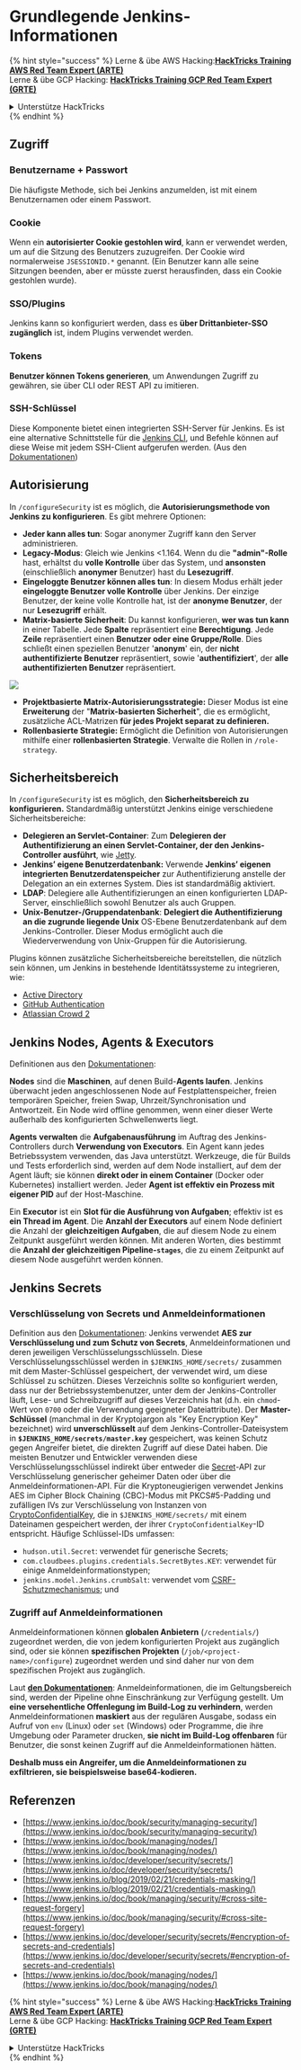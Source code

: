 # Grundlegende Jenkins-Informationen

{% hint style="success" %}
Lerne & übe AWS Hacking:<img src="/.gitbook/assets/image.png" alt="" data-size="line">[**HackTricks Training AWS Red Team Expert (ARTE)**](https://training.hacktricks.xyz/courses/arte)<img src="/.gitbook/assets/image.png" alt="" data-size="line">\
Lerne & übe GCP Hacking: <img src="/.gitbook/assets/image (2).png" alt="" data-size="line">[**HackTricks Training GCP Red Team Expert (GRTE)**<img src="/.gitbook/assets/image (2).png" alt="" data-size="line">](https://training.hacktricks.xyz/courses/grte)

<details>

<summary>Unterstütze HackTricks</summary>

* Überprüfe die [**Abonnementpläne**](https://github.com/sponsors/carlospolop)!
* **Tritt der** 💬 [**Discord-Gruppe**](https://discord.gg/hRep4RUj7f) oder der [**Telegram-Gruppe**](https://t.me/peass) bei oder **folge** uns auf **Twitter** 🐦 [**@hacktricks\_live**](https://twitter.com/hacktricks\_live)**.**
* **Teile Hacking-Tricks, indem du PRs an die** [**HackTricks**](https://github.com/carlospolop/hacktricks) und [**HackTricks Cloud**](https://github.com/carlospolop/hacktricks-cloud) GitHub-Repos einreichst.

</details>
{% endhint %}

## Zugriff

### Benutzername + Passwort

Die häufigste Methode, sich bei Jenkins anzumelden, ist mit einem Benutzernamen oder einem Passwort.

### Cookie

Wenn ein **autorisierter Cookie gestohlen wird**, kann er verwendet werden, um auf die Sitzung des Benutzers zuzugreifen. Der Cookie wird normalerweise `JSESSIONID.*` genannt. (Ein Benutzer kann alle seine Sitzungen beenden, aber er müsste zuerst herausfinden, dass ein Cookie gestohlen wurde).

### SSO/Plugins

Jenkins kann so konfiguriert werden, dass es **über Drittanbieter-SSO zugänglich** ist, indem Plugins verwendet werden.

### Tokens

**Benutzer können Tokens generieren**, um Anwendungen Zugriff zu gewähren, sie über CLI oder REST API zu imitieren.

### SSH-Schlüssel

Diese Komponente bietet einen integrierten SSH-Server für Jenkins. Es ist eine alternative Schnittstelle für die [Jenkins CLI](https://www.jenkins.io/doc/book/managing/cli/), und Befehle können auf diese Weise mit jedem SSH-Client aufgerufen werden. (Aus den [Dokumentationen](https://plugins.jenkins.io/sshd/))

## Autorisierung

In `/configureSecurity` ist es möglich, die **Autorisierungsmethode von Jenkins zu konfigurieren**. Es gibt mehrere Optionen:

* **Jeder kann alles tun**: Sogar anonymer Zugriff kann den Server administrieren.
* **Legacy-Modus**: Gleich wie Jenkins <1.164. Wenn du die **"admin"-Rolle** hast, erhältst du **volle Kontrolle** über das System, und **ansonsten** (einschließlich **anonymer** Benutzer) hast du **Lesezugriff**.
* **Eingeloggte Benutzer können alles tun**: In diesem Modus erhält jeder **eingeloggte Benutzer volle Kontrolle** über Jenkins. Der einzige Benutzer, der keine volle Kontrolle hat, ist der **anonyme Benutzer**, der nur **Lesezugriff** erhält.
* **Matrix-basierte Sicherheit**: Du kannst konfigurieren, **wer was tun kann** in einer Tabelle. Jede **Spalte** repräsentiert eine **Berechtigung**. Jede **Zeile** repräsentiert einen **Benutzer oder eine Gruppe/Rolle**. Dies schließt einen speziellen Benutzer '**anonym**' ein, der **nicht authentifizierte Benutzer** repräsentiert, sowie '**authentifiziert**', der **alle authentifizierten Benutzer** repräsentiert.

![](<../../.gitbook/assets/image (149).png>)

* **Projektbasierte Matrix-Autorisierungsstrategie:** Dieser Modus ist eine **Erweiterung** der "**Matrix-basierten Sicherheit**", die es ermöglicht, zusätzliche ACL-Matrizen **für jedes Projekt separat zu definieren.**
* **Rollenbasierte Strategie:** Ermöglicht die Definition von Autorisierungen mithilfe einer **rollenbasierten Strategie**. Verwalte die Rollen in `/role-strategy`.

## **Sicherheitsbereich**

In `/configureSecurity` ist es möglich, den **Sicherheitsbereich zu konfigurieren.** Standardmäßig unterstützt Jenkins einige verschiedene Sicherheitsbereiche:

* **Delegieren an Servlet-Container**: Zum **Delegieren der Authentifizierung an einen Servlet-Container, der den Jenkins-Controller ausführt**, wie [Jetty](https://www.eclipse.org/jetty/).
* **Jenkins’ eigene Benutzerdatenbank:** Verwende **Jenkins’ eigenen integrierten Benutzerdatenspeicher** zur Authentifizierung anstelle der Delegation an ein externes System. Dies ist standardmäßig aktiviert.
* **LDAP**: Delegiere alle Authentifizierungen an einen konfigurierten LDAP-Server, einschließlich sowohl Benutzer als auch Gruppen.
* **Unix-Benutzer-/Gruppendatenbank**: **Delegiert die Authentifizierung an die zugrunde liegende Unix** OS-Ebene Benutzerdatenbank auf dem Jenkins-Controller. Dieser Modus ermöglicht auch die Wiederverwendung von Unix-Gruppen für die Autorisierung.

Plugins können zusätzliche Sicherheitsbereiche bereitstellen, die nützlich sein können, um Jenkins in bestehende Identitätssysteme zu integrieren, wie:

* [Active Directory](https://plugins.jenkins.io/active-directory)
* [GitHub Authentication](https://plugins.jenkins.io/github-oauth)
* [Atlassian Crowd 2](https://plugins.jenkins.io/crowd2)

## Jenkins Nodes, Agents & Executors

Definitionen aus den [Dokumentationen](https://www.jenkins.io/doc/book/managing/nodes/):

**Nodes** sind die **Maschinen**, auf denen Build-**Agents laufen**. Jenkins überwacht jeden angeschlossenen Node auf Festplattenspeicher, freien temporären Speicher, freien Swap, Uhrzeit/Synchronisation und Antwortzeit. Ein Node wird offline genommen, wenn einer dieser Werte außerhalb des konfigurierten Schwellenwerts liegt.

**Agents** **verwalten** die **Aufgabenausführung** im Auftrag des Jenkins-Controllers durch **Verwendung von Executors**. Ein Agent kann jedes Betriebssystem verwenden, das Java unterstützt. Werkzeuge, die für Builds und Tests erforderlich sind, werden auf dem Node installiert, auf dem der Agent läuft; sie können **direkt oder in einem Container** (Docker oder Kubernetes) installiert werden. Jeder **Agent ist effektiv ein Prozess mit eigener PID** auf der Host-Maschine.

Ein **Executor** ist ein **Slot für die Ausführung von Aufgaben**; effektiv ist es **ein Thread im Agent**. Die **Anzahl der Executors** auf einem Node definiert die Anzahl der **gleichzeitigen Aufgaben**, die auf diesem Node zu einem Zeitpunkt ausgeführt werden können. Mit anderen Worten, dies bestimmt die **Anzahl der gleichzeitigen Pipeline-`stages`**, die zu einem Zeitpunkt auf diesem Node ausgeführt werden können.

## Jenkins Secrets

### Verschlüsselung von Secrets und Anmeldeinformationen

Definition aus den [Dokumentationen](https://www.jenkins.io/doc/developer/security/secrets/#encryption-of-secrets-and-credentials): Jenkins verwendet **AES zur Verschlüsselung und zum Schutz von Secrets**, Anmeldeinformationen und deren jeweiligen Verschlüsselungsschlüsseln. Diese Verschlüsselungsschlüssel werden in `$JENKINS_HOME/secrets/` zusammen mit dem Master-Schlüssel gespeichert, der verwendet wird, um diese Schlüssel zu schützen. Dieses Verzeichnis sollte so konfiguriert werden, dass nur der Betriebssystembenutzer, unter dem der Jenkins-Controller läuft, Lese- und Schreibzugriff auf dieses Verzeichnis hat (d.h. ein `chmod`-Wert von `0700` oder die Verwendung geeigneter Dateiattribute). Der **Master-Schlüssel** (manchmal in der Kryptojargon als "Key Encryption Key" bezeichnet) wird **unverschlüsselt** auf dem Jenkins-Controller-Dateisystem in **`$JENKINS_HOME/secrets/master.key`** gespeichert, was keinen Schutz gegen Angreifer bietet, die direkten Zugriff auf diese Datei haben. Die meisten Benutzer und Entwickler verwenden diese Verschlüsselungsschlüssel indirekt über entweder die [Secret](https://javadoc.jenkins.io/byShortName/Secret)-API zur Verschlüsselung generischer geheimer Daten oder über die Anmeldeinformationen-API. Für die Kryptoneugierigen verwendet Jenkins AES im Cipher Block Chaining (CBC)-Modus mit PKCS#5-Padding und zufälligen IVs zur Verschlüsselung von Instanzen von [CryptoConfidentialKey](https://javadoc.jenkins.io/byShortName/CryptoConfidentialKey), die in `$JENKINS_HOME/secrets/` mit einem Dateinamen gespeichert werden, der ihrer `CryptoConfidentialKey`-ID entspricht. Häufige Schlüssel-IDs umfassen:

* `hudson.util.Secret`: verwendet für generische Secrets;
* `com.cloudbees.plugins.credentials.SecretBytes.KEY`: verwendet für einige Anmeldeinformationstypen;
* `jenkins.model.Jenkins.crumbSalt`: verwendet vom [CSRF-Schutzmechanismus](https://www.jenkins.io/doc/book/managing/security/#cross-site-request-forgery); und

### Zugriff auf Anmeldeinformationen

Anmeldeinformationen können **globalen Anbietern** (`/credentials/`) zugeordnet werden, die von jedem konfigurierten Projekt aus zugänglich sind, oder sie können **spezifischen Projekten** (`/job/<project-name>/configure`) zugeordnet werden und sind daher nur von dem spezifischen Projekt aus zugänglich.

Laut [**den Dokumentationen**](https://www.jenkins.io/blog/2019/02/21/credentials-masking/): Anmeldeinformationen, die im Geltungsbereich sind, werden der Pipeline ohne Einschränkung zur Verfügung gestellt. Um **eine versehentliche Offenlegung im Build-Log zu verhindern**, werden Anmeldeinformationen **maskiert** aus der regulären Ausgabe, sodass ein Aufruf von `env` (Linux) oder `set` (Windows) oder Programme, die ihre Umgebung oder Parameter drucken, **sie nicht im Build-Log offenbaren** für Benutzer, die sonst keinen Zugriff auf die Anmeldeinformationen hätten.

**Deshalb muss ein Angreifer, um die Anmeldeinformationen zu exfiltrieren, sie beispielsweise base64-kodieren.**

## Referenzen

* [https://www.jenkins.io/doc/book/security/managing-security/](https://www.jenkins.io/doc/book/security/managing-security/)
* [https://www.jenkins.io/doc/book/managing/nodes/](https://www.jenkins.io/doc/book/managing/nodes/)
* [https://www.jenkins.io/doc/developer/security/secrets/](https://www.jenkins.io/doc/developer/security/secrets/)
* [https://www.jenkins.io/blog/2019/02/21/credentials-masking/](https://www.jenkins.io/blog/2019/02/21/credentials-masking/)
* [https://www.jenkins.io/doc/book/managing/security/#cross-site-request-forgery](https://www.jenkins.io/doc/book/managing/security/#cross-site-request-forgery)
* [https://www.jenkins.io/doc/developer/security/secrets/#encryption-of-secrets-and-credentials](https://www.jenkins.io/doc/developer/security/secrets/#encryption-of-secrets-and-credentials)
* [https://www.jenkins.io/doc/book/managing/nodes/](https://www.jenkins.io/doc/book/managing/nodes/)

{% hint style="success" %}
Lerne & übe AWS Hacking:<img src="/.gitbook/assets/image.png" alt="" data-size="line">[**HackTricks Training AWS Red Team Expert (ARTE)**](https://training.hacktricks.xyz/courses/arte)<img src="/.gitbook/assets/image.png" alt="" data-size="line">\
Lerne & übe GCP Hacking: <img src="/.gitbook/assets/image (2).png" alt="" data-size="line">[**HackTricks Training GCP Red Team Expert (GRTE)**<img src="/.gitbook/assets/image (2).png" alt="" data-size="line">](https://training.hacktricks.xyz/courses/grte)

<details>

<summary>Unterstütze HackTricks</summary>

* Überprüfe die [**Abonnementpläne**](https://github.com/sponsors/carlospolop)!
* **Tritt der** 💬 [**Discord-Gruppe**](https://discord.gg/hRep4RUj7f) oder der [**Telegram-Gruppe**](https://t.me/peass) bei oder **folge** uns auf **Twitter** 🐦 [**@hacktricks\_live**](https://twitter.com/hacktricks\_live)**.**
* **Teile Hacking-Tricks, indem du PRs an die** [**HackTricks**](https://github.com/carlospolop/hacktricks) und [**HackTricks Cloud**](https://github.com/carlospolop/hacktricks-cloud) GitHub-Repos einreichst.

</details>
{% endhint %}
